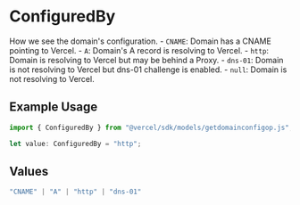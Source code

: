 # ConfiguredBy

How we see the domain's configuration. - `CNAME`: Domain has a CNAME pointing to Vercel. - `A`: Domain's A record is resolving to Vercel. - `http`: Domain is resolving to Vercel but may be behind a Proxy. - `dns-01`: Domain is not resolving to Vercel but dns-01 challenge is enabled. - `null`: Domain is not resolving to Vercel.

## Example Usage

```typescript
import { ConfiguredBy } from "@vercel/sdk/models/getdomainconfigop.js";

let value: ConfiguredBy = "http";
```

## Values

```typescript
"CNAME" | "A" | "http" | "dns-01"
```